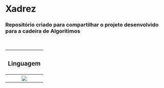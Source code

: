 # Xadrez

<p> <h3> Repositório criado para compartilhar o projeto desenvolvido para a cadeira de Algoritimos </h3> </p> <br>
<table align="center">
  <tr>
    <th width=40> <h3> Linguagem </h3> </th>
  </tr>
  <tr>
    <th width=100>
      <img src="https://cdn.jsdelivr.net/gh/devicons/devicon/icons/python/python-original-wordmark.svg" />
    </th>
  </tr>

</table>

